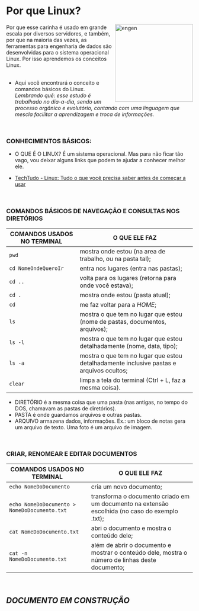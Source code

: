 # Por que Linux?
<img align="right" alt="engen" width="210" src="https://www.linuxadmingeeks.com/wp-content/uploads/2021/02/cropped-avatar-1295397_640uu3-1.png">

Por que esse carinha é usado em grande escala por diversos servidores, e também, por que na maioria das vezes, as ferramentas para engenharia de dados são desenvolvidas para o sistema operacional Linux. Por isso aprendemos os conceitos Linux.
<br />
<br />
* Aqui você encontrará o conceito e comandos básicos do Linux.
*Lembrando quê: esse estudo é trabalhado no dia-a-dia, sendo um processo orgânico e evolutório, contando com uma linguagem que mescla facilitar a aprendizagem e troca de informações.*
<br />

### CONHECIMENTOS BÁSICOS:
*  O QUE É O LINUX? É um sistema operacional. Mas para não ficar tão vago, vou deixar alguns links que podem te ajudar a conhecer melhor ele.

* [TechTudo - Linux: Tudo o que você precisa saber antes de começar a usar](https://www.techtudo.com.br/noticias/2015/03/linux-tudo-o-que-voce-precisa-saber-antes-de-comecar-usar.ghtml)

<br />

### COMANDOS BÁSICOS DE NAVEGAÇÃO E CONSULTAS NOS DIRETÓRIOS
COMANDOS USADOS NO TERMINAL | O QUE ELE FAZ
----------- | ------
`pwd` | mostra onde estou (na area de trabalho, ou na pasta tal);
`cd NomeOndeQueroIr` | entra nos lugares (entra nas pastas);
`cd ..` | volta para os lugares (retorna para onde você estava);
`cd .` | mostra onde estou (pasta atual);
`cd` | me faz voltar para a *HOME*;
`ls` | mostra o que tem no lugar que estou (nome de pastas, documentos, arquivos);
`ls -l` | mostra o que tem no lugar que estou detalhadamente (nome, data, tipo);
`ls -a` | mostra o que tem no lugar que estou detalhadamente inclusive pastas e arquivos ocultos;
`clear` | limpa a tela do terminal (Ctrl + L, faz a mesma coisa).

* DIRETÓRIO é a mesma coisa que uma pasta (nas antigas, no tempo do DOS, chamavam as pastas de diretórios).
* PASTA é onde guardamos arquivos e outras pastas.
* ARQUIVO armazena dados, informações. Ex.: um bloco de notas gera um arquivo de texto. Uma foto é um arquivo de imagem.
<br />

### CRIAR, RENOMEAR E EDITAR DOCUMENTOS
COMANDOS USADOS NO TERMINAL | O QUE ELE FAZ
----------- | ------
`echo NomeDoDocumento` | cria um novo documento;
`echo NomeDoDocumento > NomeDoDocumento.txt` | transforma o documento criado em um documento na extensão escolhida (no caso do exemplo .txt);
`cat NomeDoDocumento.txt` | abri o documento e mostra o conteúdo dele;
`cat -n NomeDoDocumento.txt` | além de abrir o documento e mostrar o conteúdo dele, mostra o número de linhas deste documento;

<br />

## *DOCUMENTO EM CONSTRUÇÃO*

